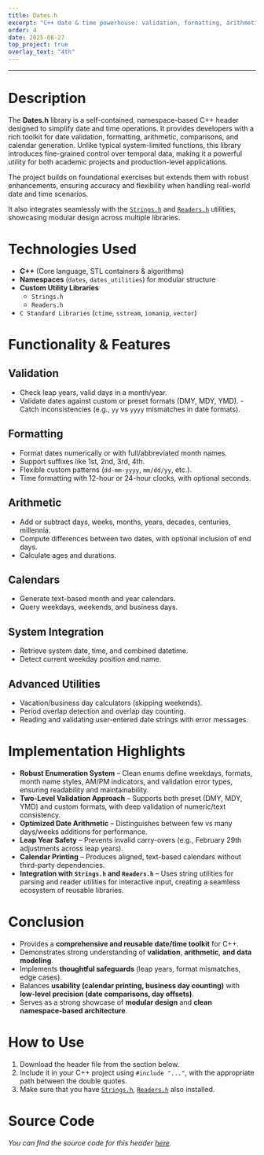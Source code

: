 ```yaml
---
title: Dates.h
excerpt: "C++ date & time powerhouse: validation, formatting, arithmetic, and calendars in one header."
order: 4
date: 2025-08-27
top_project: true
overlay_text: "4th"
---
```

---
# Description
The **Dates.h** library is a self-contained, namespace-based C++ header designed to simplify date and time operations. It provides developers with a rich toolkit for date validation, formatting, arithmetic, comparisons, and calendar generation. Unlike typical system-limited functions, this library introduces fine-grained control over temporal data, making it a powerful utility for both academic projects and production-level applications.

The project builds on foundational exercises but extends them with robust enhancements, ensuring accuracy and flexibility when handling real-world date and time scenarios.

It also integrates seamlessly with the [`Strings.h`](/CppLibs/Strings/) and [`Readers.h`](/CppLibs/Readers/) utilities, showcasing modular design across multiple libraries.

# Technologies Used
- **C++** (Core language, STL containers & algorithms)
- **Namespaces** (`dates`, `dates_utilities`) for modular structure
- **Custom Utility Libraries**
  - `Strings.h`
  - `Readers.h`
- `C Standard Libraries` (`ctime`, `sstream`, `iomanip`, `vector`)

# Functionality & Features
## Validation
  - Check leap years, valid days in a month/year.
  - Validate dates against custom or preset formats (DMY, MDY, YMD).
  -Catch inconsistencies (e.g., `yy` vs `yyyy` mismatches in date formats).

## Formatting
  - Format dates numerically or with full/abbreviated month names.
  - Support suffixes like 1st, 2nd, 3rd, 4th.
  - Flexible custom patterns (`dd-mm-yyyy`, `mm/dd/yy`, etc.).
  - Time formatting with 12-hour or 24-hour clocks, with optional seconds.

## Arithmetic
  - Add or subtract days, weeks, months, years, decades, centuries, millennia.
  - Compute differences between two dates, with optional inclusion of end days.
  - Calculate ages and durations.

## Calendars
  - Generate text-based month and year calendars.
  - Query weekdays, weekends, and business days.

## System Integration
  - Retrieve system date, time, and combined datetime.
  - Detect current weekday position and name.

## Advanced Utilities
  - Vacation/business day calculators (skipping weekends).
  - Period overlap detection and overlap day counting.
  - Reading and validating user-entered date strings with error messages.

# Implementation Highlights
- **Robust Enumeration System** – Clean enums define weekdays, formats, month name styles, AM/PM indicators, and validation error types, ensuring readability and maintainability.
- **Two-Level Validation Approach** – Supports both preset (DMY, MDY, YMD) and custom formats, with deep validation of numeric/text consistency.
- **Optimized Date Arithmetic** – Distinguishes between few vs many days/weeks additions for performance.
- **Leap Year Safety** – Prevents invalid carry-overs (e.g., February 29th adjustments across leap years).
- **Calendar Printing** – Produces aligned, text-based calendars without third-party dependencies.
- **Integration with `Strings.h` and `Readers.h`** – Uses string utilities for parsing and reader utilities for interactive input, creating a seamless ecosystem of reusable libraries.

# Conclusion
- Provides a **comprehensive and reusable date/time toolkit** for C++.
- Demonstrates strong understanding of **validation**, **arithmetic**, **and data modeling**.
- Implements **thoughtful safeguards** (leap years, format mismatches, edge cases).
- Balances **usability (calendar printing, business day counting)** with **low-level precision (date comparisons, day offsets)**.
- Serves as a strong showcase of **modular design** and **clean namespace-based architecture**.

# How to Use
1. Download the header file from the section below.
2. Include it in your C++ project using `#include "..."`, with the appropriate path between the double quotes.
3. Make sure that you have [`Strings.h`](/CppLibs/Strings/), [`Readers.h`](/CppLibs/Readers/) also installed.

# Source Code
*You can find the source code for this header [here](https://gist.github.com/AbdulrahmanMohammadSalem/0d5854dd39584796d4658e6a750b4262).*